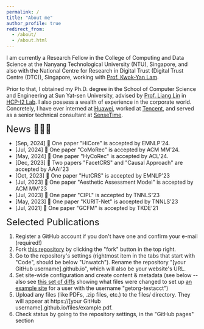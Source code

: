 ```yaml
---
permalink: /
title: "About me"
author_profile: true
redirect_from: 
  - /about/
  - /about.html
---
```


I am currently a Research Fellow in the College of Computing and Data Science at the Nanyang Technological University (NTU), Singapore, and also with the National Centre for Research in Digital Trust (Digital Trust Centre (DTC)), Singapore, working with [Prof. Kwok-Yan Lam](https://personal.ntu.edu.sg/kwokyan.lam/). 

Prior to that, I obtained my Ph.D. degree in the School of Computer Science and Engineering at Sun Yat-sen University, advised by [Prof. Liang Lin](http://www.linliang.net/) in [HCP-I2 Lab](https://www.sysu-hcp.net/home/). I also possess a wealth of experience in the corporate world. Concretely, I have ever interned at [Huawei](https://www.huawei.com/cn/?ic_medium=direct&ic_source=surlent), worked at [Tencent](https://www.tencent.com/en-us/), and served as a senior technical consultant at [SenseTime](https://www.sensetime.com/en).

<font size="5">News :rocket::rocket::rocket:</font>
* [Sep, 2024] :sunflower: One paper "HiCore" is accepted by EMNLP'24. 
* [Jul, 2024] :sunflower: One paper "CoMoRec" is accepted by ACM MM'24. 
* [May, 2024] :sunflower: One paper "HyCoRec" is accepted by ACL'24.
* [Dec, 2023] :sunflower:  Two papers "FacetCRS" and "Causal Approach" are accepted by AAAI'23
* [Oct, 2023] :sunflower: One paper "HutCRS" is accepted by EMNLP'23
* [Jul, 2023] :sunflower: One paper "Aesthetic Assessment Model" is accepted by ACM MM'23
* [Jul, 2023] :sunflower: One paper "CIPL" is accepted by TNNLS'23
* [May, 2023] :sunflower: One paper "KURIT-Net" is accepted by TNNLS'23
* [Jul, 2021] :sunflower: One paper "GCFM" is accepted by TKDE'21


<font size="5">Selected Publications</font>
1. Register a GitHub account if you don't have one and confirm your e-mail (required!)
1. Fork [this repository](https://github.com/academicpages/academicpages.github.io) by clicking the "fork" button in the top right. 
1. Go to the repository's settings (rightmost item in the tabs that start with "Code", should be below "Unwatch"). Rename the repository "[your GitHub username].github.io", which will also be your website's URL.
1. Set site-wide configuration and create content & metadata (see below -- also see [this set of diffs](http://archive.is/3TPas) showing what files were changed to set up [an example site](https://getorg-testacct.github.io) for a user with the username "getorg-testacct")
1. Upload any files (like PDFs, .zip files, etc.) to the files/ directory. They will appear at https://[your GitHub username].github.io/files/example.pdf.  
1. Check status by going to the repository settings, in the "GitHub pages" section

